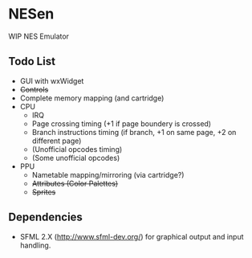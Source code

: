 # NESen

WIP NES Emulator

## Todo List
* GUI with wxWidget
* ~~Controls~~
* Complete memory mapping (and cartridge)
* CPU
  * IRQ
  * Page crossing timing (+1 if page boundery is crossed)
  * Branch instructions timing (if branch, +1 on same page, +2 on different page)
  * (Unofficial opcodes timing)
  * (Some unofficial opcodes)
* PPU
  * Nametable mapping/mirroring (via cartridge?)
  * ~~Attributes (Color Palettes)~~
  * ~~Sprites~~
  
## Dependencies
* SFML 2.X (http://www.sfml-dev.org/) for graphical output and input handling.
